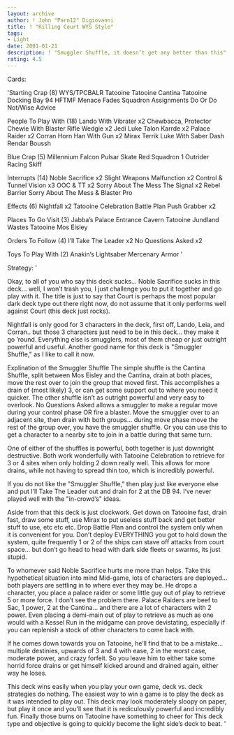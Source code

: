 ```yaml
---
layout: archive
author: ! John "Parn12" Digiovanni
title: ! "Killing Court WYS Style"
tags:
- Light
date: 2001-01-21
description: ! "Smuggler Shuffle, it doesn’t get any better than this"
rating: 4.5
---
```

Cards: 

'Starting Crap (8)
WYS/TPCBALR
Tatooine
Tatooine Cantina
Tatooine Docking Bay 94
HFTMF
Menace Fades
Squadron Assignments
Do Or Do Not/Wise Advice

People To Play With (18)
Lando With Vibrater x2
Chewbacca, Protector
Chewie With Blaster Rifle
Wedgie x2
Jedi Luke
Talon Karrde x2
Palace Raider x2
Corran Horn
Han With Gun x2
Mirax Terrik
Luke With Saber
Dash Rendar
Boussh

Blue Crap (5)
Millennium Falcon
Pulsar Skate
Red Squadron 1
Outrider
Racing Skiff

Interrupts (14)
Noble Sacrifice x2
Slight Weapons Malfunction x2
Control & Tunnel Vision x3
OOC & TT x2
Sorry About The Mess
The Signal x2
Rebel Barrier
Sorry About The Mess & Blaster Pro

Effects (6)
Nightfall x2
Tatooine Celebration
Battle Plan
Push Grabber x2

Places To Go Visit (3)
Jabba’s Palace Entrance Cavern
Tatooine Jundland Wastes
Tatooine Mos Eisley

Orders To Follow (4)
I’ll Take The Leader x2
No Questions Asked x2

Toys To Play With (2)
Anakin’s Lightsaber
Mercenary Armor '

Strategy: '

Okay, to all of you who say this deck sucks... Noble Sacrifice sucks in this deck... well, I won’t trash you, I just challenge you to put it together and go play with it.  The title is just to say that Court is perhaps the most popular dark deck type out there right now, do not assume that it only performs well against Court (this deck just rocks).

Nightfall is only good for 3 characters in the deck, first off, Lando, Leia, and Corran.. but those 3 characters just need to be in this deck... they make it go ’round.  Everything else is smugglers, most of them cheap or just outright powerful and useful.  Another good name for this deck is "Smuggler Shuffle," as I like to call it now.

Explination of the Smuggler Shuffle
The simple shuffle is the Cantina Shuffle, split between Mos Eisley and the Cantina, drain at both places, move the rest over to join the group that moved first.  This accomplishes a drain of (most likely) 3, or can get some support out to where you need it quicker.  The other shuffle isn’t as outright powerful and very easy to overlook.  No Questions Asked allows a smuggler to make a regular move during your control phase OR fire a blaster.  Move the smuggler over to an adjacent site, then drain with both groups... during move phase move the rest of the group over, you have the smuggler shuffle.  Or you can use this to get a character to a nearby site to join in a battle during that same turn.

One of either of the shuffles is powerful, both together is just downright destructive.  Both work wonderfully with Tatooine Celebration to retrieve for 3 or 4 sites when only holding 2 down really well.  This allows for more drains, while not having to spread thin too, which is incredibly powerful.

If you do not like the "Smuggler Shuffle," then play just like everyone else and put I’ll Take The Leader out and drain for 2 at the DB 94.  I’ve never played well with the "in-crowd’s" ideas.

Aside from that this deck is just clockwork.  Get down on Tatooine fast, drain fast, draw some stuff, use Mirax to put useless stuff back and get better stuff to use, etc etc etc.  Drop Battle Plan and control the system only when it is convenient for you.  Don’t deploy EVERYTHING you got to hold down the system, quite frequently 1 or 2 of the ships can stave off attacks from court space... but don’t go head to head with dark side fleets or swarms, its just stupid.

To whomever said Noble Sacrifice hurts me more than helps.  Take this hypothetical situation into mind  Mid-game, lots of characters are deployed... both players are settling in to where ever they may be.  He drops a character, you place a palace raider or some little guy out of play to retrieve 5 or more force.  I don’t see the problem there.  Palace Raiders are beef to Sac, 1 power, 2 at the Cantina... and there are a lot of characters with 2 power.  Even placing a demi-main out of play to retrieve as much as one would with a Kessel Run in the midgame can prove devistating, especially if you can replenish a stock of other characters to come back with.

If he comes down towards you on Tatooine, he’ll find that to be a mistake... multiple destinies, upwards of 3 and 4 with ease, 2 in the worst case, moderate power, and crazy forfeit.  So you leave him to either take some horrid force drains or get himself kicked around and drained again, either way he loses.

This deck wins easily when you play your own game, deck vs. deck strategies do nothing.  The easiest way to win a game is to play the deck as it was intended to play out.  This deck may look moderately sloopy on paper, but play it once and you’ll see that it is rediculously powerful and incredibly fun.  Finally those bums on Tatooine have something to cheer for  This deck type and objective is going to quickly become the light side’s deck to beat. '